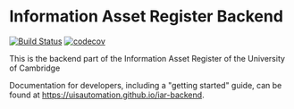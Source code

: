 # Information Asset Register Backend

[![Build Status](https://travis-ci.org/uisautomation/iar-backend.svg?branch=master)](https://travis-ci.org/uisautomation/iar-backend)
[![codecov](https://codecov.io/gh/uisautomation/iar-backend/branch/master/graph/badge.svg)](https://codecov.io/gh/uisautomation/iar-backend)


This is the backend part of the Information Asset Register of the
University of Cambridge

Documentation for developers, including a "getting started" guide,
can be found at https://uisautomation.github.io/iar-backend.
